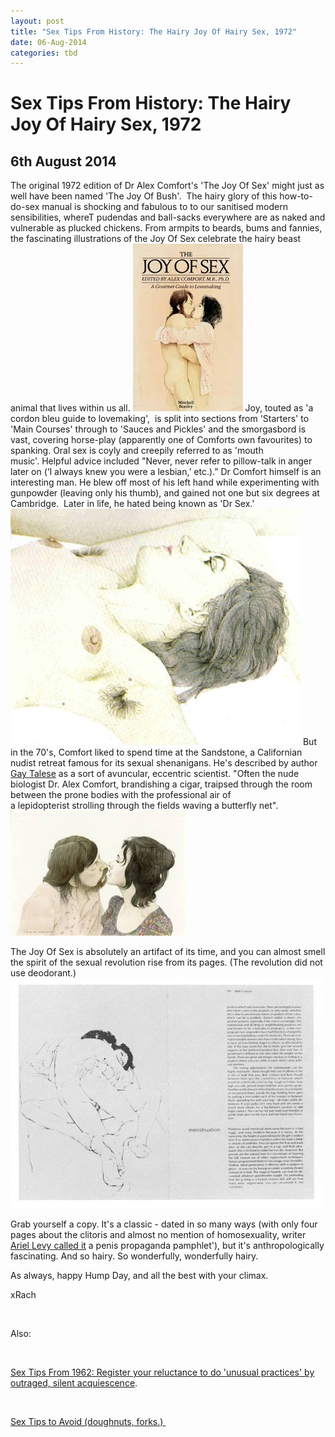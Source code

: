 ```yaml
---
layout: post
title: "Sex Tips From History: The Hairy Joy Of Hairy Sex, 1972"
date: 06-Aug-2014
categories: tbd
---
```


# Sex Tips From History: The Hairy Joy Of Hairy Sex, 1972

## 6th August 2014

The original 1972 edition of Dr Alex Comfort's 'The Joy Of Sex' might just as well have been named 'The Joy Of Bush'.  The hairy glory of this how-to-do-sex manual is shocking and fabulous to to our sanitised modern sensibilities,   whereT pudendas and ball-sacks everywhere are as naked and vulnerable as plucked chickens. From armpits to beards,   bums and fannies, the fascinating illustrations of the Joy Of Sex celebrate the hairy beast animal that lives within us all. <img class="photo-horiz" src="/images/2014/08/joy-cover.jpg" /> Joy, touted as 'a cordon bleu guide to lovemaking',  is split into sections from 'Starters' to 'Main Courses' through to 'Sauces and Pickles' and the smorgasbord is vast, covering horse-play (apparently one of Comforts own favourites) to spanking. Oral sex is coyly and creepily referred to as 'mouth music'. Helpful advice included "Never, never refer to pillow-talk in anger later on (‘I always knew you were a lesbian,’ etc.).” Dr Comfort himself is an interesting man. He blew off most of his left hand while experimenting with gunpowder (leaving only his thumb), and gained not one but six degrees at Cambridge.  Later in life, he hated being known as 'Dr Sex.' <img class="photo-horiz" src="/images/2014/08/Joy-of-Sex-1972.jpg" /> But in the 70's, Comfort liked to spend time at the Sandstone, a Californian nudist retreat famous for its sexual shenanigans. He's described by author <a href="http://en.wikipedia.org/wiki/Thy_Neighbor's_Wife">Gay Talese</a> as a sort of avuncular, eccentric scientist. "Often the nude biologist Dr. Alex Comfort, brandishing a cigar, traipsed through the room between the prone bodies with the professional air of a lepidopterist strolling through the fields waving a butterfly net". <img class="photo-horiz" src="/images/2014/08/joy_of_sex_1_press_image_280x200.jpg" />





The Joy Of Sex is absolutely an artifact of its time, and you can almost smell the spirit of the sexual revolution rise from its pages. (The revolution did not use deodorant.) <img class="photo-horiz" src="/images/2014/08/joyofsex.jpg" />

Grab yourself a copy. It's a classic - dated in so many ways (with only four pages about the clitoris and almost no mention of homosexuality, writer <a href="http://www.newyorker.com/magazine/2009/01/05/doing-it">Ariel Levy called it</a> a penis propaganda pamphlet'), but it's anthropologically fascinating. And so hairy. So wonderfully, wonderfully hairy.



 



As always, happy Hump Day, and all the best with your climax.



 

xRach



<br />

Also:

 

<br />



<a href="http://mogantosh.com/sex-tips-from-history-1962/">Sex Tips From 1962: Register your reluctance to do 'unusual practices' by outraged, silent acquiescence</a>.

<br />



<a href="http://mogantosh.com/its-saturday-night-folks-sex-tips-to-avoid/">Sex Tips to Avoid (doughnuts, forks.) </a>

 
